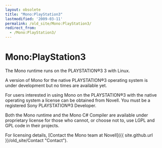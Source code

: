 ```yaml
---
layout: obsolete
title: "Mono:PlayStation3"
lastmodified: '2009-03-11'
permalink: /old_site/Mono:PlayStation3/
redirect_from:
  - /Mono:PlayStation3/
---
```


Mono:PlayStation3
=================

The Mono runtime runs on the PLAYSTATION®3 3 with Linux.

A version of Mono for the native PLAYSTATION®3 operating system is under development but no times are available yet.

For users interested in using Mono on the PLAYSTATION®3 with the native operating system a license can be obtained from Novell. You must be a registered Sony PLAYSTATION®3 Developer.

Both the Mono runtime and the Mono C\# Compiler are available under proprietary license for those who cannot, or choose not to, use LGPL and GPL code in their projects.

For licensing details, [Contact the Mono team at Novell]({{ site.github.url }}/old_site/Contact "Contact").

